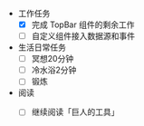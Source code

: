 - 工作任务
	- [x] 完成 TopBar 组件的剩余工作
	- [ ] 自定义组件接入数据源和事件
- 生活日常任务
	- [ ] 冥想20分钟
	- [ ] 冷水浴2分钟
	- [ ] 锻炼
- 阅读
	- [ ] 继续阅读「巨人的工具」

